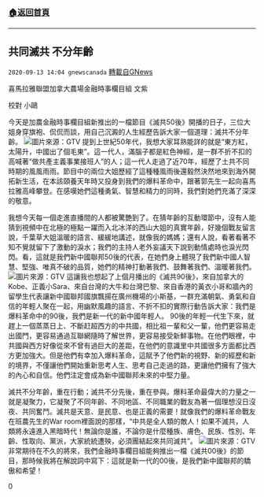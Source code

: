###  [:house:返回首頁](https://github.com/ourhimalayas/txt)
---

## 共同滅共 不分年齡
`2020-09-13 14:04 gnewscanada` [轉載自GNews](https://gnews.org/zh-hant/352806/)

喜馬拉雅聯盟加拿大農場金融時事欄目組 文紫

校對 小鷗

今天是加農金融時事欄目組新推出的一檔節目《滅共50後》開播的日子，三位大姐身穿旗袍、侃侃而談，用自己沉澱的人生經歷告訴大家一個道理：滅共不分年齡。
![](https://s3.amazonaws.com/gnews-media-offload/wp-content/uploads/2020/09/13135816/222-1.png)圖片來源：GTV 
提到上世紀50年代，我想大家耳熟能詳的就是“東方紅，太陽升，中國出了個毛東”。這一代人，滿腦子都是紅色神經，是一群不折不扣的高喊著“做共產主義事業接班人”的人；這一代人走過了近70年，經歷了土共不同時期的風風雨雨。節目中的兩位大姐歷經了這種種風雨後還毅然決然地來到海外開拓新生活，在本該頤養天年時又投身到我們的爆料革命中，跟著郭先生一起向喜馬拉雅高峰攀登。在感嘆她們這種勇氣、智慧和精力的同時，我們對她們充滿了深深的敬意。

我想今天每一個走進直播間的人都被驚艷到了。在猜年齡的互動環節中，沒有人能猜到視頻中在北極的極點一躍而入北冰洋的西山大姐的真實年齡，好幾個戰友留言說，千葉草大姐溫暖的語言、緩緩地講述，就像我的媽媽；還有人說，看著看著不知不覺就留下了激動的淚水；我們的主持人老外妄議天下說到動情處時也淚光閃閃。看，這就是我們新中國聯邦50後的代表，在她們身上體現了我們新中國人智慧、堅強、唯真不破的品質，她們的精神打動著我們、鼓舞著我們、溫暖著我們。
![](https://s3.amazonaws.com/gnews-media-offload/wp-content/uploads/2020/09/13135745/333.png)圖片來源：GTV 
這讓我也想起了上個月播出的《滅共90後》，來自加拿大的Kobe、正義小Sara、來自台灣的大牛和台灣巴黎、來自香港的黃衣小哥和牆內的留學生代表讓新中國聯邦國旗飄揚在廣州機場的小斯基，一群充滿朝氣、勇氣和自信的年輕人聚在一起，用幽默風趣的語言、不折不扣的實際行動告訴大家：我們是爆料革命中的90後，我們是新一代的新中國年輕人。 90後的年輕一代生下來，就趕上一個蒸蒸日上、不斷赶超西方的中共國，相比祖一輩和父一輩，他們更容易走出國門，更容易通過互聯網隨時了解世界，更容易接受新鮮事物。在他們眼裡，中共國與西方好像從來不曾有過巨大的差距，在他們的意識里中共國很多方面都比西方更加強大。但是他們有幸加入爆料革命，這賦予了他們新的視野、新的經歷和新的境界，不僅讓他們開始重新思考人生、思考自己走過的路，更讓他們擁有了強大的內心和自信。他們注定會成為新中國聯邦未來的中堅力量。

滅共不分年齡，重在行動；滅共不分先後，重在參與。爆料革命最偉大的力量之一就是凝聚力，它凝聚了不同年齡、不同地區、不同職業的戰友為著一個理想沒日沒夜、共同奮鬥。滅共是天意、是民意、也是正義的需要！就像我們的爆料革命戰友在班農先生的War room裡面說的那樣，“中共是全人類的敵人！如果不滅共，人類將永遠進入黑暗時代！無論你是誰，不論你是什麼種族、膚色、民族、性別、年齡、性取向、黨派，大家統統遭殃，必須團結起來共同滅共”。
![](https://s3.amazonaws.com/gnews-media-offload/wp-content/uploads/2020/09/13135758/444-4.jpg)圖片來源：GTV 
非常期待在不久的將來，我們金融時事欄目組能夠推出一檔《滅共00後》的節目，那時候我將在解說詞中寫下：這就是新一代的00後，是我們新中國聯邦的驕傲和希望！

0
